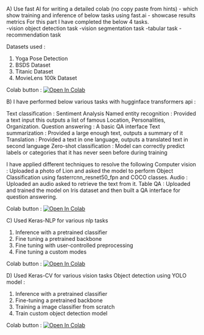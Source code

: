 A) Use fast AI for  writing a detailed colab (no copy paste from hints) - which show training and inference of below tasks using fast.ai - showcase results metrics 
For this part I have completed the below 4 tasks.  
-vision object detection task
-vision segmentation task
-tabular task
-recommendation task

Datasets used : 
1. Yoga Pose Detection
2. BSDS Dataset
3. Titanic Dataset
4. MovieLens 100k Dataset

Colab button : [![Open In Colab](https://colab.research.google.com/assets/colab-badge.svg)](https://colab.research.google.com/github/dhshah1112/CMPE258/blob/main/Assignment3/CMPE258_Assignment3_PartA.ipynb)


B) I have performed below various tasks with hugginface transformers api : 

Text classification : Sentiment Analysis 
Named entity recognition : Provided a text input this outputs a list of famous Location,  Personalities, Organization.
Question answering : A basic QA interface
Text summarization : Provided a large enough text, outputs a summary of it 
Translation : Provided a text in one language, outputs a translated text in second language
Zero-shot classification : Model can correctly predict labels or categories that it has never seen before during training

I have applied different techniques to resolve the following 
Computer vision : Uploaded a photo of Lion and asked the model to perform Object Classification using fasterrcnn_resnet50_fpn and COCO classes. 
Audio : Uploaded an audio asked to retrieve the text from it. 
Table QA : Uploaded and trained the model on Iris dataset and then built a QA interface for question answering. 

Colab button : [![Open In Colab](https://colab.research.google.com/assets/colab-badge.svg)](https://colab.research.google.com/github/dhshah1112/CMPE258/blob/main/Assignment3/CMPE258_Assignment3_PartB.ipynb)


C) Used Keras-NLP for various nlp tasks

1. Inference with a pretrained classifier
2. Fine tuning a pretrained backbone
3. Fine tuning with user-controlled preprocessing
4. Fine tuning a custom modes  

Colab button : [![Open In Colab](https://colab.research.google.com/assets/colab-badge.svg)](https://colab.research.google.com/github/dhshah1112/CMPE258/blob/main/Assignment3/CMPE258_Assignment3_PartC.ipynb)


D) Used Keras-CV for various vision tasks
Object detection using YOLO model : 

1. Inference with a pretrained classifier
2. Fine-tuning a pretrained backbone 
3. Training a image classifier from scratch
4. Train custom object detection model

 Colab button : [![Open In Colab](https://colab.research.google.com/assets/colab-badge.svg)](https://colab.research.google.com/github/dhshah1112/CMPE258/blob/main/Assignment3/CMPE258_Assignment3_PartD.ipynb)


